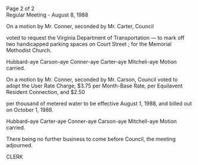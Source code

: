 Page 2 of 2 \
Regular Meeting - August 8, 1988

On a motion by Mr. Conner, seconded by Mr. Carter, Council

voted to request the Virginia Department of Transportation —
to mark off two handicapped parking spaces on Court Street ;
for the Memorial Methodist Church.

Hubbard-aye Carson-aye Conner-aye Carter-aye Mitcheli-aye
Motion carried.

On a motion by Mr. Conner, seconded by Mr. Carson, Council
voted to adopt the User Rate Charge; $3.75 per Month-Base
Rate, per Equilavent Resident Connection, and $2.50

per thousand of metered water to be effective August 1, 1988,
and billed out on October 1, 1988.

Hubbard-aye Carter-aye Conner-aye Carson-aye Mitchell-aye
Motion carried.

There being no further business to come before Council,
the meeting adjourned.

CLERK

